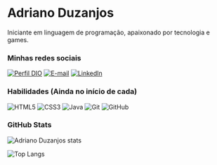 # Adriano Duzanjos

Iniciante em linguagem de programação, apaixonado por tecnologia e games.

### Minhas redes sociais

[![Perfil DIO](https://img.shields.io/badge/-Meu%20Perfil%20na%20DIO-30A3DC?style=for-the-badge)](https://www.dio.me/users/adrianodz_net)
[![E-mail](https://img.shields.io/badge/-Email-000?style=for-the-badge&logo=microsoft-outlook&logoColor=E94D5F)](mailto:adrianodz.net@hotmail.com)
[![LinkedIn](https://img.shields.io/badge/-LinkedIn-000?style=for-the-badge&logo=linkedin&logoColor=30A3DC)](https://www.linkedin.com/in/duzanjos/)

### Habilidades (Ainda no início de cada)

![HTML5](https://img.shields.io/badge/html5-%23E34F26.svg?style=for-the-badge&logo=html5&logoColor=white)
![CSS3](https://img.shields.io/badge/css3-%231572B6.svg?style=for-the-badge&logo=css3&logoColor=white)
![Java](https://img.shields.io/badge/java-%23ED8B00.svg?style=for-the-badge&logo=openjdk&logoColor=white)
![Git](https://img.shields.io/badge/git-%23F05033.svg?style=for-the-badge&logo=git&logoColor=white)
![GitHub](https://img.shields.io/badge/github-%23121011.svg?style=for-the-badge&logo=github&logoColor=white)

### GitHub Stats

![Adriano Duzanjos stats](https://github-readme-stats.vercel.app/api?username=Duzanjos&show_icons=true&theme=darcula)

![Top Langs](https://github-readme-stats.vercel.app/api/top-langs/?username=Duzanjos&show_icons=true&theme=darcula)
